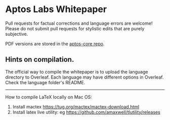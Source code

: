 # Aptos Labs Whitepaper

Pull requests for factual corrections and language errors are welcome! Please do not submit pull requests for stylistic edits that are purely subjective.

PDF versions are stored in the [aptos-core repo](https://github.com/aptos-labs/aptos-core/tree/main/developer-docs-site/static/papers).

## Hints on compilation.

The official way to compile the whitepaper is to upload the language directory to Overleaf. Each language may have different options in Overleaf. Check the language folder's README.

---

How to compile LaTeX locally on Mac OS:

1. Install mactex https://tug.org/mactex/mactex-download.html
2. Install latex live utility: eg https://github.com/amaxwell/tlutility/releases

